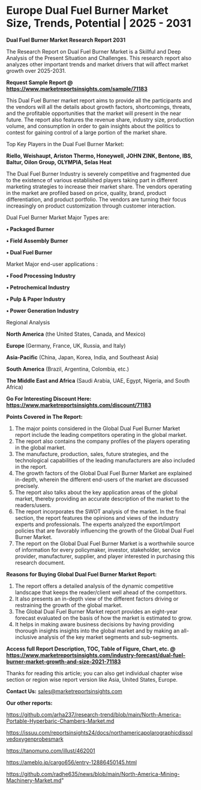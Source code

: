 # Europe Dual Fuel Burner Market Size, Trends, Potential | 2025 - 2031

<strong>Dual Fuel Burner Market Research Report 2031</strong>

The Research Report on Dual Fuel Burner Market is a Skillful and Deep Analysis of the Present Situation and Challenges. This research report also analyzes other important trends and market drivers that will affect market growth over 2025-2031.

<strong>Request Sample Report @ <a href=https://www.marketreportsinsights.com/sample/71183>https://www.marketreportsinsights.com/sample/71183</a></strong>

This Dual Fuel Burner market report aims to provide all the participants and the vendors will all the details about growth factors, shortcomings, threats, and the profitable opportunities that the market will present in the near future. The report also features the revenue share, industry size, production volume, and consumption in order to gain insights about the politics to contest for gaining control of a large portion of the market share.

Top Key Players in the Dual Fuel Burner Market:

<strong>Riello, Weishaupt, Ariston Thermo, Honeywell, JOHN ZINK, Bentone, IBS, Baltur, Oilon Group, OLYMPIA, Selas Heat</strong>

The Dual Fuel Burner Industry is severely competitive and fragmented due to the existence of various established players taking part in different marketing strategies to increase their market share. The vendors operating in the market are profiled based on price, quality, brand, product differentiation, and product portfolio. The vendors are turning their focus increasingly on product customization through customer interaction.

Dual Fuel Burner Market Major Types are:

<strong>• Packaged Burner

• Field Assembly Burner

• Dual Fuel Burner</strong>

Market Major end-user applications :

<strong>• Food Processing Industry

• Petrochemical Industry

• Pulp & Paper Industry

• Power Generation Industry</strong>

Regional Analysis

</u><strong><b>North America</b></strong> (the United States, Canada, and Mexico)

<strong><b>Europe </b></strong>(Germany, France, UK, Russia, and Italy)

<strong><b>Asia-Pacific</b></strong> (China, Japan, Korea, India, and Southeast Asia)

<strong><b>South America</b></strong> (Brazil, Argentina, Colombia, etc.)

<strong><b>The Middle East and Africa</b></strong> (Saudi Arabia, UAE, Egypt, Nigeria, and South Africa)

<strong>Go For Interesting Discount Here: <a href=https://www.marketreportsinsights.com/discount/71183>https://www.marketreportsinsights.com/discount/71183</a></strong>

<strong>Points Covered in The Report:</strong>
<ol>
  <li>The major points considered in the Global Dual Fuel Burner Market report include the leading competitors operating in the global market.</li>
  <li>The report also contains the company profiles of the players operating in the global market.</li>
  <li>The manufacture, production, sales, future strategies, and the technological capabilities of the leading manufacturers are also included in the report.</li>
  <li>The growth factors of the Global Dual Fuel Burner Market are explained in-depth, wherein the different end-users of the market are discussed precisely.</li>
  <li>The report also talks about the key application areas of the global market, thereby providing an accurate description of the market to the readers/users.</li>
  <li>The report incorporates the SWOT analysis of the market. In the final section, the report features the opinions and views of the industry experts and professionals. The experts analyzed the export/import policies that are favorably influencing the growth of the Global Dual Fuel Burner Market.</li>
  <li>The report on the Global Dual Fuel Burner Market is a worthwhile source of information for every policymaker, investor, stakeholder, service provider, manufacturer, supplier, and player interested in purchasing this research document.</li>
</ol>
<strong>Reasons for Buying Global Dual Fuel Burner Market Report:</strong>

<ol>
  <li>The report offers a detailed analysis of the dynamic competitive landscape that keeps the reader/client well ahead of the competitors.</li>
  <li>It also presents an in-depth view of the different factors driving or restraining the growth of the global market.</li>
  <li>The Global Dual Fuel Burner Market report provides an eight-year forecast evaluated on the basis of how the market is estimated to grow.</li>
  <li>It helps in making aware business decisions by having providing thorough insights insights into the global market and by making an all-inclusive analysis of the key market segments and sub-segments.</li>
</ol>
<strong>Access full Report Description, TOC, Table of Figure, Chart, etc. @ <a href=https://www.marketreportsinsights.com/industry-forecast/dual-fuel-burner-market-growth-and-size-2021-71183>https://www.marketreportsinsights.com/industry-forecast/dual-fuel-burner-market-growth-and-size-2021-71183</a></strong>


Thanks for reading this article; you can also get individual chapter wise section or region wise report version like Asia, United States, Europe.

<strong>Contact Us:</strong>
sales@marketreportsinsights.com

<strong>Our other reports:</strong>

<a href=https://github.com/arha237/research-trend/blob/main/North-America-Portable-Hyperbaric-Chambers-Market.md>https://github.com/arha237/research-trend/blob/main/North-America-Portable-Hyperbaric-Chambers-Market.md</a>

<a href=https://issuu.com/reportsinsights24/docs/northamericapolarographicdissolvedoxygenprobesmark>https://issuu.com/reportsinsights24/docs/northamericapolarographicdissolvedoxygenprobesmark</a>

<a href=https://tanomuno.com/illust/462001>https://tanomuno.com/illust/462001</a>

<a href=https://ameblo.jp/cargo656/entry-12886450145.html>https://ameblo.jp/cargo656/entry-12886450145.html</a>

<a href=https://github.com/radhe635/news/blob/main/North-America-Mining-Machinery-Market.md>https://github.com/radhe635/news/blob/main/North-America-Mining-Machinery-Market.md</a>"

